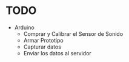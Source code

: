 # TODO
+ Arduino
  + Comprar y Calibrar el Sensor de Sonido
  + Armar Prototipo
  + Capturar datos
  + Enviar los datos al servidor
